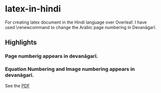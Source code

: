 # latex-in-hindi
For creating latex document in the Hindi language over Overleaf.  I have used \renewcommand to change the Arabic page numbering in Devanāgarī. 

## Highlights
### Page numberig appears in devanāgarī.
### Equation Numbering and Image numbering appears in devanāgarī.


See the [PDF](https://github.com/nishantaMishra/latex-in-hindi)
